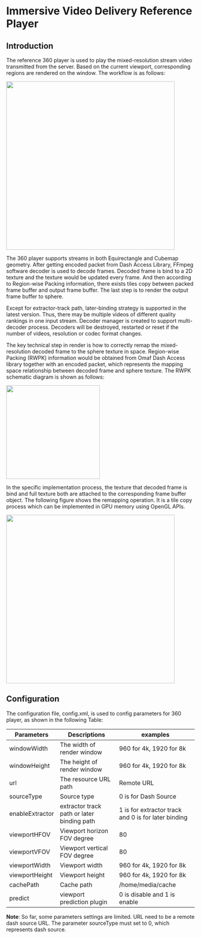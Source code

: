 # Immersive Video Delivery Reference Player

## Introduction
The reference 360 player is used to play the mixed-resolution stream video transmitted from the server. Based on the current viewport, corresponding regions are rendered on the window. The workflow is as follows:

<IMG src="img/OMAF_Compliant-Video-Delivery-RefPlayer_workflow.png" height="450">
 
The 360 player supports streams in both Equirectangle and Cubemap geometry. After getting encoded packet from Dash Access Library, FFmpeg software decoder is used to decode frames. Decoded frame is bind to a 2D texture and the texture would be updated every frame. And then according to Region-wise Packing information, there exists tiles copy between packed frame buffer and output frame buffer. The last step is to render the output frame buffer to sphere.

Except for extractor-track path, later-binding strategy is supported in the latest version. Thus, there may be multiple videos of different quality rankings in one input stream. Decoder manager is created to support multi-decoder process. Decoders will be destroyed, restarted or reset if the number of videos, resolution or codec format changes.

The key technical step in render is how to correctly remap the mixed-resolution decoded frame to the sphere texture in space. Region-wise Packing (RWPK) information would be obtained from Omaf Dash Access library together with an encoded packet, which represents the mapping space relationship between decoded frame and sphere texture. The RWPK schematic diagram is shown as follows:

<IMG src="img/OMAF_Compliant-Video-Delivery-rwpk.png" height="250">

In the specific implementation process, the texture that decoded frame is bind and full texture both are attached to the corresponding frame buffer object. The following figure shows the remapping operation. It is a tile copy process which can be implemented in GPU memory using OpenGL APIs.

 <IMG src="img/OMAF_Compliant-Video-Delivery-RefPlayer_FBO_Rendering.png" height="450">

## Configuration
The configuration file, config.xml, is used to config parameters for 360 player, as shown in the following Table:

| **Parameters** | **Descriptions** | **examples** |
| --- | --- | --- |
| windowWidth | The width of render window | 960 for 4k, 1920 for 8k |
| windowHeight | The height of render window  | 960 for 4k, 1920 for 8k  |
| url | The resource URL path | Remote URL |
| sourceType | Source type | 0 is for Dash Source |
| enableExtractor | extractor track path or later binding path | 1 is for extractor track and 0 is for later binding |
| viewportHFOV | Viewport horizon FOV degree | 80 |
| viewportVFOV | Viewport vertical FOV degree | 80 |
| viewportWidth | Viewport width | 960 for 4k, 1920 for 8k |
| viewportHeight | Viewport height | 960 for 4k, 1920 for 8k |
| cachePath | Cache path | /home/media/cache |
| predict | viewport prediction plugin | 0 is disable and 1 is enable

**Note**: So far, some parameters settings are limited. URL need to be a remote dash source URL. The parameter sourceType must set to 0, which represents dash source.
